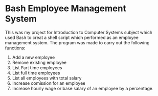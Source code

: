 # Bash Employee Management System

This was my project for Introduction to Computer Systems subject which used Bash to creat a shell script which performed as an employee management system. The program was made to carry out the following functions:
1. Add a new employee
2. Remove existing employee
3. List Part time employees
4. List full time employees
5. List all employees with total salary
6. Increase comission for an employee
7. Increase hourly wage or base salary of an employee by a percentage.
